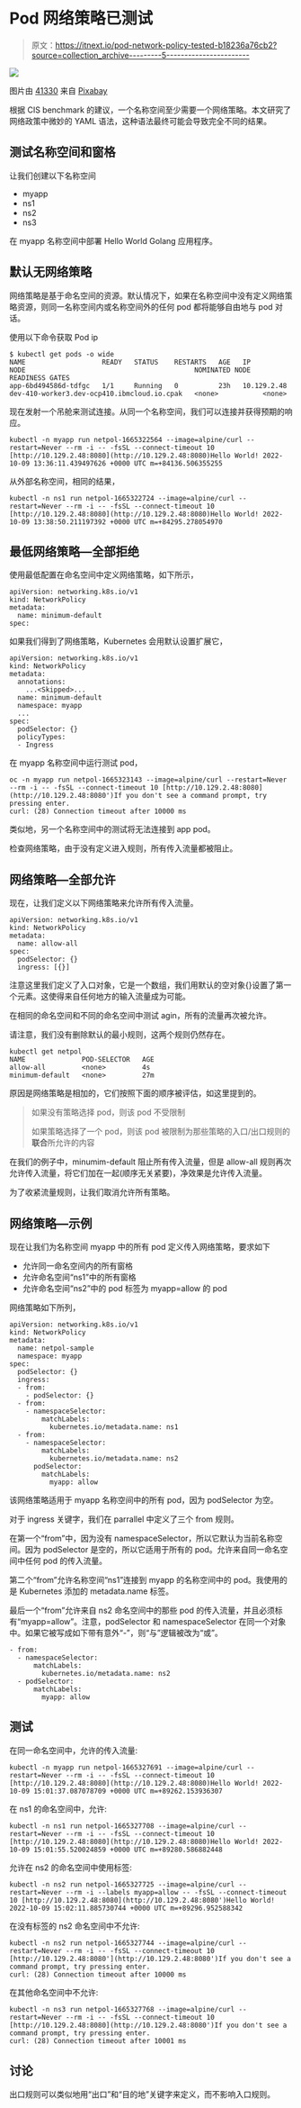 # Pod 网络策略已测试

> 原文：<https://itnext.io/pod-network-policy-tested-b18236a76cb2?source=collection_archive---------5----------------------->

![](img/2f4f11cfbd3fd9146a4686944beed02a.png)

图片由 [41330](https://pixabay.com/users/41330-41330/?utm_source=link-attribution&utm_medium=referral&utm_campaign=image&utm_content=1549437) 来自 [Pixabay](https://pixabay.com//?utm_source=link-attribution&utm_medium=referral&utm_campaign=image&utm_content=1549437)

根据 CIS benchmark 的建议，一个名称空间至少需要一个网络策略。本文研究了网络政策中微妙的 YAML 语法，这种语法最终可能会导致完全不同的结果。

## 测试名称空间和窗格

让我们创建以下名称空间

*   myapp
*   ns1
*   ns2
*   ns3

在 myapp 名称空间中部署 Hello World Golang 应用程序。

## 默认无网络策略

网络策略是基于命名空间的资源。默认情况下，如果在名称空间中没有定义网络策略资源，则同一名称空间内或名称空间外的任何 pod 都将能够自由地与 pod 对话。

使用以下命令获取 Pod ip

```
$ kubectl get pods -o wide
NAME                   READY   STATUS    RESTARTS   AGE   IP            NODE                                          NOMINATED NODE   READINESS GATES
app-6bd494586d-tdfgc   1/1     Running   0          23h   10.129.2.48   dev-410-worker3.dev-ocp410.ibmcloud.io.cpak   <none>           <none>
```

现在发射一个吊舱来测试连接。从同一个名称空间，我们可以连接并获得预期的响应。

```
kubectl -n myapp run netpol-1665322564 --image=alpine/curl --restart=Never --rm -i -- -fsSL --connect-timeout 10 [http://10.129.2.48:8080](http://10.129.2.48:8080)Hello World! 2022-10-09 13:36:11.439497626 +0000 UTC m=+84136.506355255
```

从外部名称空间，相同的结果，

```
kubectl -n ns1 run netpol-1665322724 --image=alpine/curl --restart=Never --rm -i -- -fsSL --connect-timeout 10 [http://10.129.2.48:8080](http://10.129.2.48:8080)Hello World! 2022-10-09 13:38:50.211197392 +0000 UTC m=+84295.278054970
```

## 最低网络策略—全部拒绝

使用最低配置在命名空间中定义网络策略，如下所示，

```
apiVersion: networking.k8s.io/v1
kind: NetworkPolicy
metadata:
  name: minimum-default
spec:
```

如果我们得到了网络策略，Kubernetes 会用默认设置扩展它，

```
apiVersion: networking.k8s.io/v1
kind: NetworkPolicy
metadata:
  annotations:
    ...<Skipped>...
  name: minimum-default
  namespace: myapp
  ...
spec:
  podSelector: {}
  policyTypes:
  - Ingress
```

在 myapp 名称空间中运行测试 pod，

```
oc -n myapp run netpol-1665323143 --image=alpine/curl --restart=Never --rm -i -- -fsSL --connect-timeout 10 [http://10.129.2.48:8080](http://10.129.2.48:8080')If you don't see a command prompt, try pressing enter.
curl: (28) Connection timeout after 10000 ms
```

类似地，另一个名称空间中的测试将无法连接到 app pod。

检查网络策略，由于没有定义进入规则，所有传入流量都被阻止。

## 网络策略—全部允许

现在，让我们定义以下网络策略来允许所有传入流量。

```
apiVersion: networking.k8s.io/v1
kind: NetworkPolicy
metadata:
  name: allow-all
spec:
  podSelector: {}
  ingress: [{}]
```

注意这里我们定义了入口对象，它是一个数组，我们用默认的空对象{}设置了第一个元素。这使得来自任何地方的输入流量成为可能。

在相同的命名空间和不同的命名空间中测试 agin，所有的流量再次被允许。

请注意，我们没有删除默认的最小规则，这两个规则仍然存在。

```
kubectl get netpol
NAME              POD-SELECTOR   AGE
allow-all         <none>         4s
minimum-default   <none>         27m
```

原因是网络策略是相加的，它们按照下面的顺序被评估，如这里提到的。

> 如果没有策略选择 pod，则该 pod 不受限制
> 
> 如果策略选择了一个 pod，则该 pod 被限制为那些策略的入口/出口规则的**联合**所允许的内容

在我们的例子中，minumim-default 阻止所有传入流量，但是 allow-all 规则再次允许传入流量，将它们加在一起(顺序无关紧要)，净效果是允许传入流量。

为了收紧流量规则，让我们取消允许所有策略。

## 网络策略—示例

现在让我们为名称空间 myapp 中的所有 pod 定义传入网络策略，要求如下

*   允许同一命名空间内的所有窗格
*   允许命名空间“ns1”中的所有窗格
*   允许命名空间“ns2”中的 pod 标签为 myapp=allow 的 pod

网络策略如下所列，

```
apiVersion: networking.k8s.io/v1
kind: NetworkPolicy
metadata:
  name: netpol-sample
  namespace: myapp
spec:
  podSelector: {}
  ingress:
  - from:
    - podSelector: {}
  - from:
    - namespaceSelector:
        matchLabels:
          kubernetes.io/metadata.name: ns1
  - from:
    - namespaceSelector:
        matchLabels:
          kubernetes.io/metadata.name: ns2
      podSelector:
        matchLabels:
          myapp: allow
```

该网络策略适用于 myapp 名称空间中的所有 pod，因为 podSelector 为空。

对于 ingress 关键字，我们在 parrallel 中定义了三个 from 规则。

在第一个“from”中，因为没有 namespaceSelector，所以它默认为当前名称空间。因为 podSelector 是空的，所以它适用于所有的 pod。允许来自同一命名空间中任何 pod 的传入流量。

第二个“from”允许名称空间“ns1”连接到 myapp 的名称空间中的 pod。我使用的是 Kubernetes 添加的 metadata.name 标签。

最后一个“from”允许来自 ns2 命名空间中的那些 pod 的传入流量，并且必须标有“myapp=allow”。注意，podSelector 和 namespaceSelector 在同一个对象中。如果它被写成如下带有意外“-”，则“与”逻辑被改为“或”。

```
- from:
  - namespaceSelector:
      matchLabels:
        kubernetes.io/metadata.name: ns2
  - podSelector:
      matchLabels:
        myapp: allow
```

## 测试

在同一命名空间中，允许的传入流量:

```
kubectl -n myapp run netpol-1665327691 --image=alpine/curl --restart=Never --rm -i -- -fsSL --connect-timeout 10 [http://10.129.2.48:8080](http://10.129.2.48:8080)Hello World! 2022-10-09 15:01:37.087078709 +0000 UTC m=+89262.153936307
```

在 ns1 的命名空间中，允许:

```
kubectl -n ns1 run netpol-1665327708 --image=alpine/curl --restart=Never --rm -i -- -fsSL --connect-timeout 10 [http://10.129.2.48:8080](http://10.129.2.48:8080)Hello World! 2022-10-09 15:01:55.520024859 +0000 UTC m=+89280.586882448
```

允许在 ns2 的命名空间中使用标签:

```
kubectl -n ns2 run netpol-1665327725 --image=alpine/curl --restart=Never --rm -i --labels myapp=allow -- -fsSL --connect-timeout 10 [http://10.129.2.48:8080](http://10.129.2.48:8080')Hello World! 2022-10-09 15:02:11.885730744 +0000 UTC m=+89296.952588342
```

在没有标签的 ns2 命名空间中不允许:

```
kubectl -n ns2 run netpol-1665327744 --image=alpine/curl --restart=Never --rm -i -- -fsSL --connect-timeout 10 [http://10.129.2.48:8080'](http://10.129.2.48:8080')If you don't see a command prompt, try pressing enter.
curl: (28) Connection timeout after 10000 ms
```

在其他命名空间中不允许:

```
kubectl -n ns3 run netpol-1665327768 --image=alpine/curl --restart=Never --rm -i -- -fsSL --connect-timeout 10 [http://10.129.2.48:8080](http://10.129.2.48:8080')If you don't see a command prompt, try pressing enter.
curl: (28) Connection timeout after 10001 ms
```

## 讨论

出口规则可以类似地用“出口”和“目的地”关键字来定义，而不影响入口规则。
